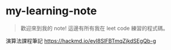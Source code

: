 # my-learning-note
> 歡迎來到我的 note!
> 這邊有所有我在 leet code 練習的程式碼。

演算法課程筆記 https://hackmd.io/eyI8SlFBTmqZjkdSEgQb-g
